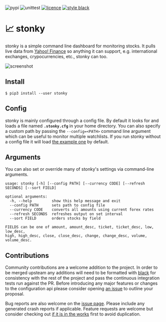 ![pypi](https://img.shields.io/pypi/v/stonky?style=for-the-badge)
![unittest](https://img.shields.io/github/workflow/status/jkwill87/stocky/unittest?style=for-the-badge)
[![licence](https://img.shields.io/github/license/jkwill87/mnamer.svg?style=for-the-badge)](https://github.com/jkwill87/stonky/blob/master/license.txt)
[![style black](https://img.shields.io/badge/Style-Black-black.svg?style=for-the-badge)](https://github.com/ambv/black)

# 📈 stonky

stonky is a simple command line dashboard for monitoring stocks. It pulls live data from [Yahoo! Finance](https://finance.yahoo.com) so anything it can support, e.g. international exchanges, crypocurrencies, etc., stonky can too.

![screenshot](https://github.com/jkwill87/stonky/raw/master/assets/screenshot.png)

## Install

`$ pip3 install --user stonky`

## Config

stonky is mainly configured through a config file. By default it looks for and loads a file named **`.stonky.cfg`** in your home directory. You can also specify a custom path by passing the `--config=<PATH>` command line argument which can be useful to monitor multiple watchlists. If you run stonky without a config file it will load [the example one](https://github.com/jkwill87/stonky/blob/master/stonky/__example.cfg) by default.

## Arguments

You can also set or override many of stonky's settings via command-line arguments.

```
usage: stonky [-h] [--config PATH] [--currency CODE] [--refresh SECONDS] [--sort FIELD]

optional arguments:
  -h, --help         show this help message and exit
  --config PATH      sets path to config file
  --currency CODE    converts all amounts using current forex rates
  --refresh SECONDS  refreshes output on set interval
  --sort FIELD       orders stocks by field

FIELDS can be one of amount, amount_desc, ticket, ticket_desc, low, low_desc,
high, high_desc, close, close_desc, change, change_desc, volume, volume_desc.
```

## Contributions

Community contributions are a welcome addition to the project. In order to be merged upsteam any additions will need to be formatted with [black](https://black.readthedocs.io) for consistency with the rest of the project and pass the continuous integration tests run against the PR. Before introducing any major features or changes to the configuration api please consider opening [an issue](https://github.com/jkwill87/stonky/issues) to outline your proposal.

Bug reports are also welcome on the [issue page](https://github.com/jkwill87/stonky/issues). Please include any generated crash reports if applicable. Feature requests are welcome but consider checking out [if it is in the works](https://github.com/jkwill87/stonky/issues?q=label%3Arequest) first to avoid duplication.
